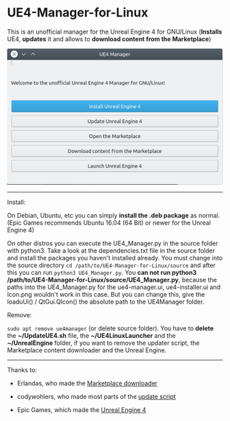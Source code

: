 # UE4-Manager-for-Linux
 This is an unofficial manager for the Unreal Engine 4 for GNU/Linux (**Installs** UE4, **updates** it and allows to **download content from the Marketplace**)
 
 ![Screenshot](https://raw.githubusercontent.com/Liemaeu/UE4-Manager-for-Linux/master/Screenshot.png)
 
 ---

Install:

On Debian, Ubuntu, etc you can simply **install the .deb package** as normal. (Epic Games recommends Ubuntu 16.04 (64 Bit) or newer for the Unreal Engine 4)

On other distros you can execute the UE4_Manager.py in the source folder with python3. Take a look at the dependencies.txt file in the source folder and install the packages you haven't installed already. You must change into the source directory `cd /path/to/UE4-Manager-for-Linux/source` and after this you can run `python3 UE4_Manager.py`. You **can not run python3 /path/to/UE4-Manager-for-Linux/source/UE4_Manager.py**, because the paths into the UE4_Manager.py for the ue4-manager.ui, ue4-installer.ui and Icon.png wouldn't work in this case. But you can change this, give the loaduUi() / QtGui.QIcon() the absolute path to the UE4Manager folder.

Remove:

`sudo apt remove ue4manager` (or delete source folder).
You have to **delete** the **~/UpdateUE4.sh** file, the **~/UE4LinuxLauncher** and the **~/UnrealEngine** folder, if you want to remove the updater script, the Marketplace content downloader and the Unreal Engine.

---

Thanks to:

- Erlandas, who made the [Marketplace downloader](https://github.com/Erlandys/UE4LinuxLauncher.git)

- codywohlers, who made most parts of the [update script](https://forums.unrealengine.com/community/community-content-tools-and-tutorials/118456-update-script-for-linux)

- Epic Games, which made the [Unreal Engine 4](https://github.com/EpicGames/UnrealEngine.git)

